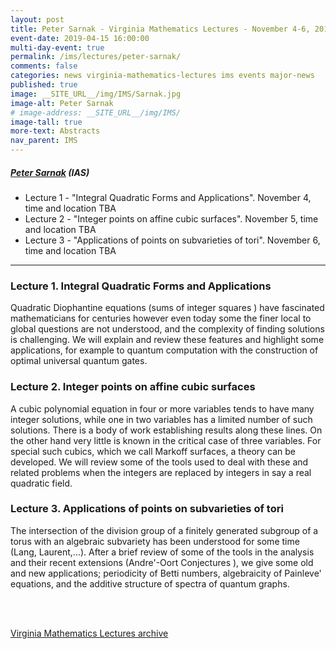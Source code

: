 ```yaml
---
layout: post
title: Peter Sarnak - Virginia Mathematics Lectures - November 4-6, 2019
event-date: 2019-04-15 16:00:00
multi-day-event: true
permalink: /ims/lectures/peter-sarnak/
comments: false
categories: news virginia-mathematics-lectures ims events major-news
published: true
image: __SITE_URL__/img/IMS/Sarnak.jpg
image-alt: Peter Sarnak
# image-address: __SITE_URL__/img/IMS/
image-tall: true
more-text: Abstracts
nav_parent: IMS
---
```


<h5 class="mt-1 mb-4"><a href="https://www.math.ias.edu/people/faculty/sarnak">Peter Sarnak</a> (IAS)</h5>

- Lecture 1 - "Integral Quadratic Forms and Applications". November 4, time and location TBA
- Lecture 2 - "Integer points on affine cubic surfaces". November 5, time and location TBA
- Lecture 3 - "Applications of points on subvarieties of tori". November 6, time and location TBA

<!--more-->

---

### Lecture 1. Integral Quadratic Forms and Applications

Quadratic Diophantine equations (sums of integer squares ) have fascinated mathematicians for centuries however even today some the finer local to global questions are not understood, and the complexity of finding solutions is challenging. We will explain and review these features and highlight some applications, for example to quantum computation with the construction of optimal universal quantum gates. 



### Lecture 2. Integer points on affine cubic surfaces

A cubic polynomial equation in four or more variables tends to have many integer solutions, while one in two variables has a limited number of such solutions. There is a body of work establishing results along these lines. On the other hand very little is known in the critical case of three variables. For special such cubics, which we call Markoff surfaces, a theory can be developed. We will review some of the tools used to deal with these and related problems when the integers are replaced by integers in say a real quadratic field. 



### Lecture 3. Applications of points on subvarieties of tori

The intersection of the division group of a finitely generated subgroup of a torus with an algebraic subvariety has been understood for some time (Lang, Laurent,...). After a brief review of some of the tools in the analysis and their recent extensions (Andre'-Oort Conjectures ), we give some old and new applications; periodicity of Betti numbers, algebraicity of Painleve' equations, and the additive structure of spectra of quantum graphs.


<br><br>

[Virginia Mathematics Lectures archive]({{site.url}}/ims/lectures)
